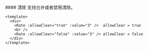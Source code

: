 <cn>
#### 清除
支持允许或者禁用清除。
</cn>

```vue
<template>
  <div>
    <Rate :allowClear="true" :value="3" />  allowClear = true
    <br />
    <Rate :allowClear="false" :value="3" /> allowClear = false
  </div>
</template>
```